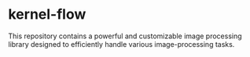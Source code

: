 # kernel-flow
This repository contains a powerful and customizable image processing library designed to efficiently handle various image-processing tasks.
